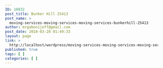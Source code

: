```yaml
---
ID: 10832
post_title: Bunker Hill 25413
post_name: >
  moving-services-moving-services-moving-services-bunkerhill-25413
author: mrgabonijeff@gmail.com
post_date: 2018-03-28 01:49:33
layout: page
link: >
  http://localhost/wordpress/moving-services-moving-services-moving-services-bunkerhill-25413/
published: true
tags: [ ]
categories: [ ]
---
```

